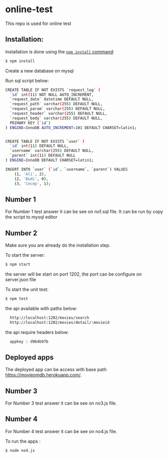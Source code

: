 # online-test
This repo is used for online test

## Installation:
Installation is done using the
[`npm install` command](https://docs.npmjs.com/getting-started/installing-npm-packages-locally):

```bash
$ npm install
```

Create a new database  on mysql

Run sql script below:
```bash
CREATE TABLE IF NOT EXISTS `request_log` (
  `id` int(11) NOT NULL AUTO_INCREMENT,
  `request_date` datetime DEFAULT NULL,
  `request_path` varchar(255) DEFAULT NULL,
  `request_param` varchar(255) DEFAULT NULL,
  `request_header` varchar(255) DEFAULT NULL,
  `request_body` varchar(255) DEFAULT NULL,
  PRIMARY KEY (`id`)
) ENGINE=InnoDB AUTO_INCREMENT=101 DEFAULT CHARSET=latin1;


CREATE TABLE IF NOT EXISTS `user` (
  `id` int(11) DEFAULT NULL,
  `username` varchar(255) DEFAULT NULL,
  `parent` int(11) DEFAULT NULL
) ENGINE=InnoDB DEFAULT CHARSET=latin1;

INSERT INTO `user` (`id`, `username`, `parent`) VALUES
	(1, 'Ali', 2),
	(2, 'Budi', 0),
	(3, 'Cecep', 1);
```
## Number 1
For Number 1 test answer it can be see on no1.sql file.
It can be run by copy the script to mysql editor

## Number 2
Make sure you are already do the installation step.

To start the server:

```bash
$ npm start
```
the server will be start on port 1202, 
the port can be configure on server.json file

To start the unit test:

```bash
$ npm test
```

the api available with paths below:
```bash
  http://localhost:1202/movies/search
  http://localhost:1202/movies/detail/:movieid
```
the api require headers below:
```bash
  appkey : d964b97b
```
## Deployed apps
The deployed app can be access with base path https://movieomdb.herokuapp.com/.


## Number 3
For Number 3 test answer it can be see on no3.js file.


## Number 4
For Number 4 test answer it can be see on no4.js file.

To run the apps :
```bash
$ node no4.js
```